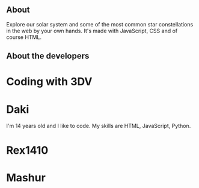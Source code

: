 ## About
Explore our solar system and some of the most common star constellations in the web by your own hands. It's made with JavaScript, CSS and of course HTML.

## About the developers
# Coding with 3DV

# Daki
I'm 14 years old and I like to code. My skills are HTML, JavaScript, Python. 

# Rex1410

# Mashur
